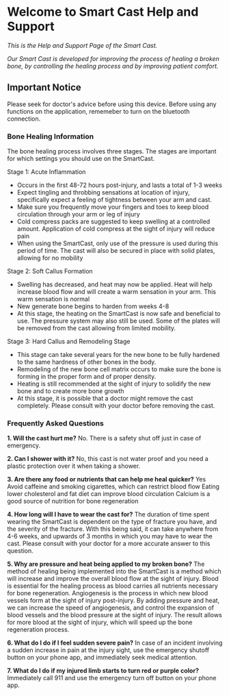 # Welcome to Smart Cast Help and Support

*This is the Help and Support Page of the Smart Cast.* 

*Our Smart Cast is developed for improving the process of healing a broken bone, by controlling the healing process and by improving patient comfort.*


## Important Notice
Please seek for doctor's advice before using this device. 
Before using any functions on the application, rememeber to turn on the bluetooth connection.


### Bone Healing Information
The bone healing process involves three stages. The stages are important for which settings you should use on the SmartCast. 

Stage 1: Acute Inflammation 
* Occurs in the first 48-72 hours post-injury, and lasts a total of 1-3 weeks 
* Expect tingling and throbbing sensations at location of injury, specifically expect a feeling of tightness between your arm and cast. 
* Make sure you frequently move your fingers and toes to keep blood circulation through your arm or leg of injury 
* Cold compress packs are suggested to keep swelling at a controlled amount. Application of cold compress at the sight of injury will reduce pain  
* When using the SmartCast, only use of the pressure is used during this period of time. The cast will also be secured in place with solid plates, allowing for no mobility  


Stage 2: Soft Callus Formation 
* Swelling has decreased, and heat may now be applied. Heat will help increase blood flow and will create a warm sensation in your arm. This warm sensation is normal
* New generate bone begins to harden from weeks 4-8
* At this stage, the heating on the SmartCast is now safe and beneficial to use. The pressure system may also still be used. Some of the plates will be removed from the cast allowing from limited mobility. 

Stage 3: Hard Callus and Remodeling Stage
* This stage can take several years for the new bone to be fully hardened to the same hardness of other bones in the body. 
* Remodeling of the new bone cell matrix occurs to make sure the bone is forming in the proper form and of proper density. 
* Heating is still recommended at the sight of injury to solidify the new bone and to create more bone growth
* At this stage, it is possible that a doctor might remove the cast completely. Please consult with your doctor before removing the cast. 


### Frequently Asked Questions

**1. Will the cast hurt me?**
No.
There is a safety shut off just in case of emergency. 

**2. Can I shower with it?**
No, this cast is not water proof and you need a plastic protection over it when taking a shower.

**3. Are there any food or nutrients that can help me heal quicker?**
Yes
Avoid caffeine and smoking cigarettes, which can restrict blood flow
Eating lower cholesterol and fat diet can improve blood circulation 
Calcium is a good source of nutrition for bone regeneration 

**4. How long will I have to wear the cast for?**
The duration of time spent wearing the SmartCast is dependent on the type of fracture you have, and the severity of the fracture. With this being said, it can take anywhere from 4-6 weeks, and upwards of 3 months in which you may have to wear the cast. Please consult with your doctor for a more accurate answer to this question. 

**5. Why are pressure and heat being applied to my broken bone?**
The method of healing being implemented into the SmartCast is a method which will increase and improve the overall blood flow at the sight of injury. Blood is essential for the healing process as blood carries all nutrients necessary for bone regeneration. Angiogenesis is the process in which new blood vessels form at the sight of injury post-injury. By adding pressure and heat, we can increase the speed of angiogenesis, and control the expansion of blood vessels and the blood pressure at the sight of injury. The result allows for more blood at the sight of injury, which will speed up the bone regeneration process. 

**6. What do I do if I feel sudden severe pain?**
In case of an incident involving a sudden increase in pain at the injury sight, use the emergency shutoff button on your phone app, and immediately seek medical attention. 

**7. What do I do if my injured limb starts to turn red or purple color?**
Immediately call 911 and use the emergency turn off button on your phone app. 





